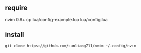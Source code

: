 ## require

nvim 0.8+
cp lua/config-example.lua lua/config.lua

## install

```
git clone https://github.com/sunliang711/nvim ~/.config/nvim
```
